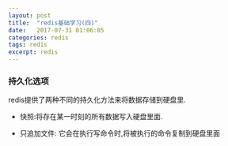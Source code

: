 ```yaml
---
layout: post
title:  "redis基础学习(四)"
date:   2017-07-31 01:06:05
categories: redis
tags: redis
excerpt: redis
---
```


### 持久化选项

redis提供了两种不同的持久化方法来将数据存储到硬盘里.

- 快照:将存在某一时刻的所有数据写入硬盘里面.

- 只追加文件: 它会在执行写命令时,将被执行的命令复制到硬盘里面


